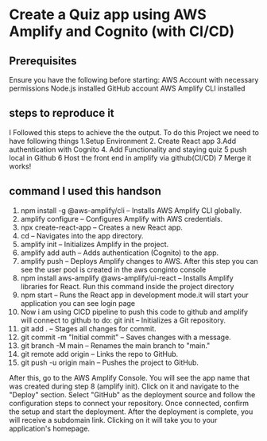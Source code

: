 # Create a Quiz app using AWS Amplify and Cognito (with CI/CD)
## Prerequisites
Ensure you have the following before starting:
AWS Account with necessary permissions
Node.js installed
GitHub account
AWS Amplify CLI installed
## steps to reproduce it
  I Followed this steps to achieve the the output. To do this Project we need to have following things
1.Setup Environment
2. Create React app
3.Add authentication with Cognito
4. Add Functionality and staying quiz
5 push local in Github
6  Host the front end in amplify via github(CI/CD)
7  Merge it works!

## command I used this handson
 1. npm install -g @aws-amplify/cli – Installs AWS Amplify CLI globally.
 2. amplify configure – Configures Amplify with AWS credentials.
 3. npx create-react-app <app-name> – Creates a new React app.
 4. cd <app-name> – Navigates into the app directory.
 5. amplify init – Initializes Amplify in the project.
 6. amplify add auth – Adds authentication (Cognito) to the app.
 7. amplify push – Deploys Amplify changes to AWS. After this step you can see the user pool is created in the aws conginto console
 8. npm install aws-amplify @aws-amplify/ui-react – Installs Amplify libraries for React. Run this command inside the project directory
 9. npm start – Runs the React app in development mode.it will start your application you can see login page
 10. Now i am using CICD pipeline to push this code to github and amplify will connect to github to do: git init – Initializes a Git repository.
 11. git add . – Stages all changes for commit.
 12. git commit -m "Initial commit" – Saves changes with a message.
 13. git branch -M main – Renames the main branch to "main."
 14. git remote add origin <repository URL> – Links the repo to GitHub.
 15. git push -u origin main – Pushes the project to GitHub.

After this, go to the AWS Amplify Console. You will see the app name that was created during step 8 (amplify init). Click on it and navigate to the "Deploy" section. Select "GitHub" as the deployment source and follow the configuration steps to connect your repository. Once connected, confirm the setup and start the deployment. After the deployment is complete, you will receive a subdomain link. Clicking on it will take you to your application's homepage.

